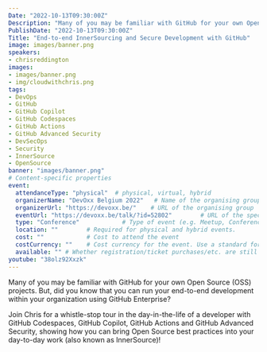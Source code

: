 ```yaml
---
Date: "2022-10-13T09:30:00Z"
Description: "Many of you may be familiar with GitHub for your own Open Source (OSS) projects. But, did you know that you can run your end-to-end development within your organization using GitHub Enterprise? Join Chris for a whistle-stop tour in the day-in-the-life of a developer with GitHub Codespaces, GitHub Copilot, GitHub Actions and GitHub Advanced Security, showing how you can bring Open Source best practices into your day-to-day work (also known as InnerSource)!"
PublishDate: "2022-10-13T09:30:00Z"
Title: "End-to-end InnerSourcing and Secure Development with GitHub"
image: images/banner.png
speakers:
- chrisreddington
images:
- images/banner.png
- img/cloudwithchris.png
tags:
- DevOps
- GitHub
- GitHub Copilot
- GitHub Codespaces
- GitHub Actions
- GitHub Advanced Security
- DevSecOps
- Security
- InnerSource
- OpenSource
banner: "images/banner.png"
# Content-specific properties
event:
  attendanceType: "physical"  # physical, virtual, hybrid
  organizerName: "DevOxx Belgium 2022"   # Name of the organising group / event (e.g. Name of the conference)
  organizerUrl: "https://devoxx.be/"    # URL of the organising group
  eventUrl: "https://devoxx.be/talk/?id=52802"        # URL of the specific event, if applicable (e.g. a meetup talk, rather than the meetup group)
  type: "Conference"            # Type of event (e.g. Meetup, Conference, etc.)
  location: ""        # Required for physical and hybrid events.
  cost: ""            # Cost to attend the event
  costCurrency: ""    # Cost currency for the event. Use a standard format - http://en.wikipedia.org/wiki/ISO_4217
  available: "" # Whether registration/ticket purchases/etc. are still available (true/false). Defaults to false when event is in past.
youtube: "38olz92Xxzk"
---
```

Many of you may be familiar with GitHub for your own Open Source (OSS) projects. But, did you know that you can run your end-to-end development within your organization using GitHub Enterprise?

Join Chris for a whistle-stop tour in the day-in-the-life of a developer with GitHub Codespaces, GitHub Copilot, GitHub Actions and GitHub Advanced Security, showing how you can bring Open Source best practices into your day-to-day work (also known as InnerSource)!
